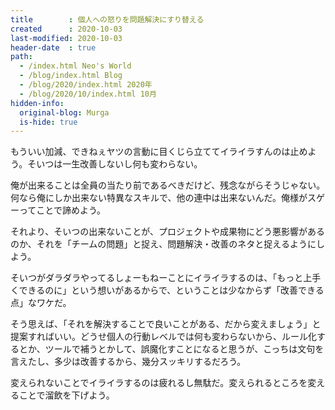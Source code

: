 ```yaml
---
title        : 個人への怒りを問題解決にすり替える
created      : 2020-10-03
last-modified: 2020-10-03
header-date  : true
path:
  - /index.html Neo's World
  - /blog/index.html Blog
  - /blog/2020/index.html 2020年
  - /blog/2020/10/index.html 10月
hidden-info:
  original-blog: Murga
  is-hide: true
---
```


もういい加減、できねぇヤツの言動に目くじら立ててイライラすんのは止めよう。そいつは一生改善しないし何も変わらない。

俺が出来ることは全員の当たり前であるべきだけど、残念ながらそうじゃない。何なら俺にしか出来ない特異なスキルで、他の連中は出来ないんだ。俺様がスゲーってことで諦めよう。

それより、そいつの出来ないことが、プロジェクトや成果物にどう悪影響があるのか、それを「チームの問題」と捉え、問題解決・改善のネタと捉えるようにしよう。

そいつがダラダラやってるしょーもねーことにイライラするのは、「もっと上手くできるのに」という想いがあるからで、ということは少なからず「改善できる点」なワケだ。

そう思えば、「それを解決することで良いことがある、だから変えましょう」と提案すればいい。どうせ個人の行動レベルでは何も変わらないから、ルール化するとか、ツールで補うとかして、誤魔化すことになると思うが、こっちは文句を言えたし、多少は改善するから、幾分スッキリするだろう。

変えられないことでイライラするのは疲れるし無駄だ。変えられるところを変えることで溜飲を下げよう。
